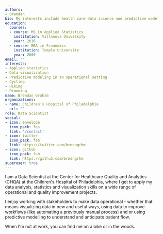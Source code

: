 ```yaml
---
authors:
- Brendan
bio: My interests include health care data science and predictive modeling in an operational setting.
education:
  courses:
  - course: MS in Applied Statistics 
    institution: Villanova University
    year: 2016
  - course: BBA in Economics
    institution: Temple University
    year: 2009
email: ""
interests:
- Applied statistics
- Data visualization
- Predictive modeling in an operational setting
- Cycling
- Hiking
- Drumming
name: Brendan Graham
organizations:
- name: Children's Hospital of Philadelphia
  url: ""
role: Data Scientist
social:
- icon: envelope
  icon_pack: fas
  link: '/contact'
- icon: twitter
  icon_pack: fab
  link: https://twitter.com/brndngrhm
- icon: github
  icon_pack: fab
  link: https://github.com/brndngrhm
superuser: true
---
```


I am a Data Scientist at the Center for Healthcare Quality and Analytics (CHQA) at the Children's Hospital of Philadelphia, where I get to apply my data analysis, statistics and visualization skills on a wide range of operational and quality improvement projects.


I enjoy working with stakeholders to make data operational - whether that means visualizing data in new and useful ways, using data to improve workflows (like automating a previously manual process) and or using predictive modelling to understand and anticipate patient flow.

When I'm not at work, you can find me on a bike or in the woods.
